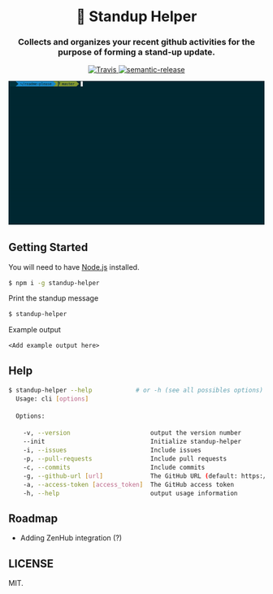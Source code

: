 <h1 align="center" style="border-bottom: none;">🚀 Standup Helper</h1>
<h3 align="center">Collects and organizes your recent github activities for the purpose of forming a stand-up update.
</h3>
<p align="center">
  <a href="http://travis-ci.org/stevengassert94/standup-helper">
    <img alt="Travis" src="https://travis-ci.org/stevengassert94/standup-helper.svg?branch=master">
  </a>
  <a href="#badge">
    <img alt="semantic-release" src="https://img.shields.io/badge/%20%20%F0%9F%93%A6%F0%9F%9A%80-semantic--release-e10079.svg">
  </a>
</p>
</p>

![preview](https://raw.githubusercontent.com/pierrechls/readme-please/master/assets/preview.gif)


## Getting Started

You will need to have [Node.js](https://nodejs.org/en/download/) installed.

```bash
$ npm i -g standup-helper
```

Print the standup message

```bash
$ standup-helper
```

Example output

```
<Add example output here>
```

## Help

```bash
$ standup-helper --help            # or -h (see all possibles options)
  Usage: cli [options]

  Options:

    -v, --version                      output the version number
    --init                             Initialize standup-helper
    -i, --issues                       Include issues
    -p, --pull-requests                Include pull requests
    -c, --commits                      Include commits
    -g, --github-url [url]             The GitHub URL (default: https://api.github.com)
    -a, --access-token [access_token]  The GitHub access token
    -h, --help                         output usage information

```

## Roadmap
 * Adding ZenHub integration (?)

## LICENSE
MIT.
